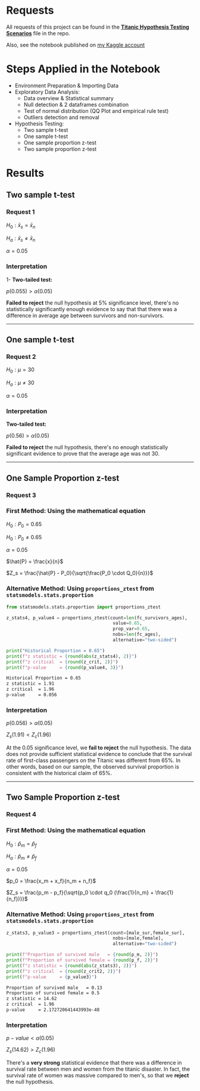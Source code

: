 # **Requests**
All requests of this project can be found in the **[Titanic Hypothesis Testing Scenarios](#https://github.com/ahmedgalaaali/Titanic-Data-Hypothesis-Testing/blob/main/Titanic%20Hypothesis%20Testing%20Scenarios.pdf)** file in the repo.

Also, see the notebook published on [my Kaggle account](#https://www.kaggle.com/code/ahmedgalaaali/hypothesis-testing)

# **Steps Applied in the Notebook**
- Environment Preparation & Importing Data
- Exploratory Data Analysis:
    - Data overview & Statistical summary
    - Null detection & 2 dataframes combination
    - Test of normal distribution (QQ Plot and empirical rule test)
    - Outliers detection and removal
- Hypothesis Testing:
    - Two sample t-test
    - One sample t-test
    - One sample proportion z-test
    - Two sample proportion z-test

# **Results**

## **Two sample t-test**

### **Request 1**

$H_0: \bar{x}_s = \bar{x}_n$

$H_a: \bar{x}_s \not= \bar{x}_n$

$\alpha = 0.05$

### **Interpretation**

1- **Two-tailed test:**

$p (0.055) > \alpha (0.05)$

**Failed to reject** the null hypothesis at 5% significance level, there's no statistically significantly enough evidence to say that that there was a difference in average age between survivors and non-survivors.

---

## **One sample t-test**

### **Request 2**

$H_0: \mu = 30$

$H_a: \mu \not= 30$

$\alpha = 0.05$

### **Interpretation**

**Two-tailed test:**

$p (0.56) > \alpha (0.05)$

**Failed to reject** the null hypothesis, there's no enough statistically significant evidence to prove that the average age was not 30.

---

## **One Sample Proportion z-test**

### **Request 3**

### **First Method: Using the mathematical equation**

$H_0: P_0 = 0.65$

$H_0: P_0 \neq 0.65$

$\alpha = 0.05$

$\hat{P} = \frac{x}{n}$

$Z_s = \frac{\hat{P} - P_0}{\sqrt{\frac{P_0 \cdot Q_0}{n}}}$

### **Alternative Method: Using `proportions_ztest` from `statsmodels.stats.proportion`**

```python
from statsmodels.stats.proportion import proportions_ztest

z_stats4, p_value4 = proportions_ztest(count=len(fc_survivors_ages),
                                        value=0.65,
                                        prop_var=0.65,
                                        nobs=len(fc_ages),
                                        alternative="two-sided")

print("Historical Proportion = 0.65")
print(f"z statistic = {round(abs(z_stats4), 2)}")
print(f"z critical  = {round(z_crit, 2)}")
print(f"p-value     = {round(p_value4, 3)}")
```

```bash
Historical Proportion = 0.65
z statistic = 1.91
z critical  = 1.96
p-value     = 0.056
```

### **Interpretation**

$p(0.056) > \alpha(0.05)$

$Z_s(1.91) < Z_c(1.96)$

At the 0.05 significance level, we **fail to reject** the null hypothesis. The data does not provide sufficient statistical evidence to conclude that the survival rate of first-class passengers on the Titanic was different from 65%. In other words, based on our sample, the observed survival proportion is consistent with the historical claim of 65%.

---

## **Two Sample Proportion z-test**

### **Request 4**

### **First Method: Using the mathematical equation**

$H_0: \hat{p}_m = \hat{p}_f$

$H_a: \hat{p}_m \neq \hat{p}_f$

$\alpha = 0.05$

$p_0 = \frac{x_m + x_f}{n_m + n_f}$

$Z_s = \frac{p_m - p_f}{\sqrt{p_0 \cdot q_0 (\frac{1}{n_m} + \frac{1}{n_f})}}$


### **Alternative Method: Using `proportions_ztest` from `statsmodels.stats.proportion`**

```python
z_stats3, p_value3 = proportions_ztest(count=[male_sur,female_sur],
                                        nobs=[male,female],
                                        alternative="two-sided")

print(f"Proportion of survived male   = {round(p_m, 2)}")
print(f"Proportion of survived female = {round(p_f, 2)}")
print(f"z statistic = {round(abs(z_stats3), 2)}")
print(f"z critical  = {round(z_crit2, 2)}")
print(f"p-value     = {p_value3}")
```

```bash
Proportion of survived male   = 0.13
Proportion of survived female = 0.5
z statistic = 14.62
z critical  = 1.96
p-value     = 2.172720641443993e-48
```

### **Interpretation**

$p-value < \alpha(0.05)$

$Z_s(14.62) > Z_c(1.96)$

There's a **very strong** statistical evidence that there was a difference in survival rate between men and women from the titanic disaster. In fact, the survival rate of women was massive compared to men's, so that we **reject** the null hypothesis.